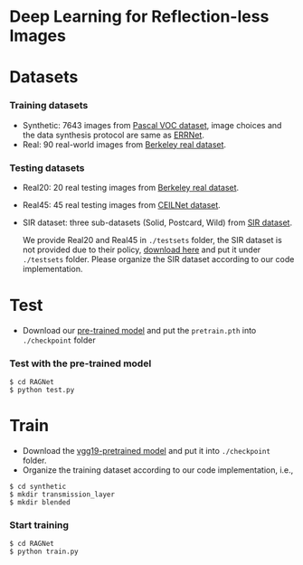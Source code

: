 
# Deep Learning for Reflection-less Images

# Datasets
### Training datasets
  - Synthetic: 7643 images from [Pascal VOC dataset](http://host.robots.ox.ac.uk/pascal/VOC/), image choices and the data synthesis protocol are same as [ERRNet](https://github.com/Vandermode/ERRNet).
  - Real: 90 real-world images from [Berkeley real dataset](https://github.com/ceciliavision/perceptual-reflection-removal).
### Testing datasets
  - Real20: 20 real testing images from [Berkeley real dataset](https://github.com/ceciliavision/perceptual-reflection-removal).
  - Real45: 45 real testing images from [CEILNet dataset](https://github.com/fqnchina/CEILNet).
  - SIR dataset: three sub-datasets (Solid, Postcard, Wild) from [SIR dataset](https://sir2data.github.io/).  
    
    We provide Real20 and Real45 in `./testsets` folder, the SIR dataset is not provided due to their policy, [download here](https://sir2data.github.io/) and put it under `./testsets` folder. Please organize the SIR dataset according to our code implementation.
  
# Test

- Download our [pre-trained model](https://drive.google.com/drive/folders/1qRyDQmh4mccejjK6A4OuWsy-L2ELyu0F?usp=sharing) and put the `pretrain.pth` into `./checkpoint` folder

### Test with the pre-trained model  
```shell
$ cd RAGNet
$ python test.py
```

# Train

- Download the [vgg19-pretrained model](https://drive.google.com/drive/folders/1qRyDQmh4mccejjK6A4OuWsy-L2ELyu0F?usp=sharing) and put it into `./checkpoint` folder.
- Organize the training dataset according to our code implementation, i.e.,
```shell
$ cd synthetic
$ mkdir transmission_layer
$ mkdir blended
```

### Start training
```shell
$ cd RAGNet
$ python train.py
```
